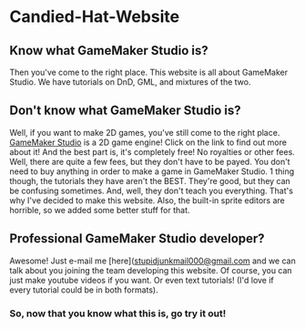 # Candied-Hat-Website

## Know what GameMaker Studio is?
Then you've come to the right place. 
This website is all about GameMaker Studio.
We have tutorials on DnD, GML, and mixtures of the two.

## Don't know what GameMaker Studio is?
Well, if you want to make 2D games, you've still come to the right place.
[GameMaker Studio](http://www.yoyogames.com/gamemaker/features) is a 2D game engine!
Click on the link to find out more about it! And the best part is, it's completely free! No royalties or other fees. 
Well, there are quite a few fees, but they don't have to be payed. You don't need to buy anything in order to make a game in GameMaker Studio.
1 thing though, the tutorials they have aren't the BEST. They're good, but they can be confusing sometimes. And, well, they don't teach you everything.
That's why I've decided to make this website.
Also, the built-in sprite editors are horrible, so we added some better stuff for that.

## Professional GameMaker Studio developer?
Awesome! Just e-mail me [here](stupidjunkmail000@gmail.com and we can talk about you joining the team developing this website.
Of course, you can just make youtube videos if you want. Or even text tutorials! (I'd love if every tutorial could be in both formats).

### So, now that you know what this is, go try it out!
